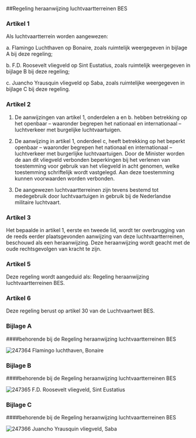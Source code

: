 <meta http-equiv='Content-Type' content='text/html; charset=utf-8' />

##Regeling heraanwijzing luchtvaartterreinen BES

### Artikel  1  

Als luchtvaartterrein worden aangewezen: 

a. Flamingo Luchthaven op Bonaire, zoals ruimtelijk weergegeven in bijlage A bij deze regeling;  

b. F.D. Roosevelt vliegveld op Sint Eustatius, zoals ruimtelijk weergegeven in bijlage B bij deze regeling;  

c. Juancho Yrausquin vliegveld op Saba, zoals ruimtelijke weergegeven in bijlage C bij deze regeling.   

### Artikel  2  

1. De aanwijzingen van artikel 1, onderdelen a en b. hebben betrekking op het openbaar – waaronder begrepen het nationaal en internationaal – luchtverkeer met burgelijke luchtvaartuigen.  

2. De aanwijzing in artikel 1, onderdeel c, heeft betrekking op het beperkt openbaar – waaronder begrepen het nationaal en internationaal – luchtverkeer met burgerlijke luchtvaartuigen. Door de Minister worden de aan dit vliegveld verbonden beperkingen bij het verlenen van toestemming voor gebruik van het vliegveld in acht genomen, welke toestemming schriftelijk wordt vastgelegd. Aan deze toestemming kunnen voorwaarden worden verbonden.  

3. De aangewezen luchtvaartterreinen zijn tevens bestemd tot medegebruik door luchtvaartuigen in gebruik bij de Nederlandse militaire luchtvaart.   

### Artikel  3  

Het bepaalde in artikel 1, eerste en tweede lid, wordt ter overbrugging van de reeds eerder plaatsgevonden aanwijzing van deze luchtvaartterreinen, beschouwd als een heraanwijzing. Deze heraanwijzing wordt geacht met de oude rechtsgevolgen van kracht te zijn. 

### Artikel  5  

Deze regeling wordt aangeduid als: Regeling heraanwijzing luchtvaartterreinen BES. 

### Artikel   6  

Deze regeling berust op artikel 30 van de Luchtvaartwet BES. 

### Bijlage A 

####behorende bij de Regeling heraanwijzing luchtvaartterreinen BES

![247364](http://wetten.overheid.nl/Illustration/247364)
Flamingo luchthaven, Bonaire  

### Bijlage B 

####behorende bij de Regeling heraanwijzing luchtvaartterreinen BES

![247365](http://wetten.overheid.nl/Illustration/247365)
F.D. Roosevelt vliegveld, Sint Eustatius  

### Bijlage C 

####behorende bij de Regeling heraanwijzing luchtvaartterreinen BES

![247366](http://wetten.overheid.nl/Illustration/247366)
Juancho Yrausquin vliegveld, Saba  
